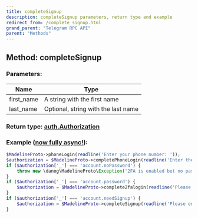 ```yaml
---
title: completeSignup
description: completeSignup parameters, return type and example
redirect_from: /complete_signup.html
grand_parent: "Telegram RPC API"
parent: "Methods"
---
```

## Method: completeSignup  


### Parameters:

| Name     |    Type       |
|----------|---------------|
|first_name| A string with the first name|
|last_name| Optional, string with the last name|

### Return type: [auth.Authorization](API_docs/types/auth.Authorization.html)

### Example ([now fully async!](https://docs.madelineproto.xyz/docs/ASYNC.html)):


```php
$MadelineProto->phoneLogin(readline('Enter your phone number: '));
$authorization = $MadelineProto->completePhoneLogin(readline('Enter the code you received: '));
if ($authorization['_'] === 'account.noPassword') {
    throw new \danog\MadelineProto\Exception('2FA is enabled but no password is set!');
}
if ($authorization['_'] === 'account.password') {
    $authorization = $MadelineProto->complete2falogin(readline('Please enter your password (hint '.$authorization['hint'].'): '));
}
if ($authorization['_'] === 'account.needSignup') {
    $authorization = $MadelineProto->completeSignup(readline('Please enter your first name: '), readline('Please enter your last name (can be empty): '));
}


```
